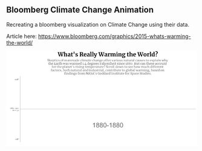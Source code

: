 ## Bloomberg Climate Change Animation

Recreating a bloomberg visualization on Climate Change using their data.

Article here: https://www.bloomberg.com/graphics/2015-whats-warming-the-world/

<p align="center">
  <img src="https://github.com/imjakedaniels/bloomberg_climate_animation/blob/master/animations/bloomberg_orginal.gif">
</p>
